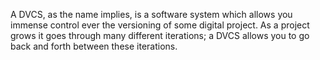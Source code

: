 A DVCS, as the name implies, is a software system which allows you immense control ever the versioning of some digital project. As a project grows it goes through many different iterations; a DVCS allows you to go back and forth between these iterations.